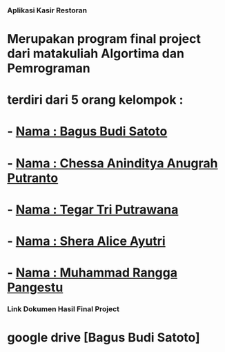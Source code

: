 ### Aplikasi Kasir Restoran

# Merupakan program final project dari matakuliah Algortima dan Pemrograman 
# terdiri dari 5 orang kelompok : 
# - [Nama : Bagus Budi Satoto](21.11.4076)
# - [Nama : Chessa Aninditya Anugrah Putranto](21.11.4098)
# - [Nama : Tegar Tri Putrawana](21.11.4111)
# - [Nama : Shera Alice Ayutri](21.11.4086)
# - [Nama : Muhammad Rangga Pangestu](21.11.4052)

### Link Dokumen Hasil Final Project

# google drive [Bagus Budi Satoto] 

<a hreft= "link[https://drive.google.com/drive/folders/19uxKnp9-KSr8V2kXpkG4w6ATP7noiBXM?usp=sharing]"> 


